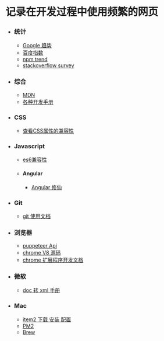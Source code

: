 # 记录在开发过程中使用频繁的网页

- ### 统计

  - [Google 趋势](https://trends.google.com/trends/?geo=US)
  - [百度指数](http://index.baidu.com/v2/index.html#/?login=1&fromu=http%3A%2F%2Findex.baidu.com%2Fv2%2Fmain%2Findex.html%23%2Ftrend%2Fangular%3Fwords%3Dangular)
  - [npm trend](https://www.npmtrends.com/)
  - [stackoverflow survey](https://insights.stackoverflow.com/survey)

- ### 综合

  - [MDN](https://developer.mozilla.org/zh-CN/)
  - [各种开发手册](https://devdocs.io/css/animation-direction)

  

- ### CSS

  - [查看CSS属性的兼容性](https://caniuse.com)

  

- ### Javascript

  - [es6兼容性](https://kangax.github.io/compat-table/es6/)
  -  #### Angular
      -  [Angular 修仙](https://github.com/semlinker/angular2-ionic2/blob/master/ANGULAR.md)

  

- ### Git

  - [git 使用文档](https://git-scm.com/docs)

  

- ### 浏览器

  - [puppeteer Api](https://zhaoqize.github.io/puppeteer-api-zh_CN/)
  - [chrome V8 源码](https://cs.chromium.org/chromium/src/v8/test/mjsunit/es8/async-await-basic.js?q=await&dr=CSs&l=75)
  - [chrome 扩展程序开发文档](http://open.chrome.360.cn/extension_dev/content_scripts.html)

  

- ### 微软

  - [doc 转 xml 手册](http://officeopenxml.com/WPnumbering.php)

  

- ### Mac

  - [item2 下载 安装 配置](https://www.cnblogs.com/xishuai/p/mac-iterm2.html)
  - [PM2](https://pm2.keymetrics.io/docs/usage/pm2-doc-single-page/)
  - [Brew](https://brew.sh/)




